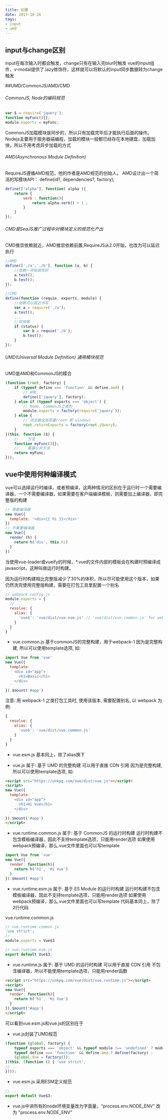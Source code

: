 ```yaml
---
title: 纪要
date: 2017-10-26
tags: 
- input
- umd
---
```


## input与change区别
input在每次输入时都会触发，change只有在输入完blur时触发
vue的input组件，v-modal提供了.lazy修饰符，这样就可以将默认的input同步数据转为change触发

##UMD/CommonJS/AMD/CMD


###### CommonJS, Node的编码规范
``` js
var $ = require('jquery');
function myFunc(){};
module.exports = myFunc;
```
CommonJS加载模块是同步的，所以只有加载完毕后才能执行后面的操作。Nodejs主要用于服务器端编程，加载的模块一般都已经存在本地硬盘，加载加快，所以不用考虑异步加载的方式

###### AMD(Asynchronous Module Definition)
RequireJS遵循AMD规范，他的作者是AMD规范的创始人。
AMD设计出一个简洁的写模块API：
define(id?, dependencies?, factory);
``` js
define(["alpha"], function( alpha ){
    return {
        verb : function(){
            return alpha.verb() + 1 ;
        }
    }
});
```

###### CMD是SeaJS推广过程中对模块定义的规范化产出
CMD推崇依赖就近，AMD推崇依赖前置,RequireJS从2.0开始，也改为可以延迟执行
``` js
//AMD
define(['./a','./b'], function (a, b) {
    //依赖一开始就写好
    a.test();
    b.test();
});
 
//CMD
define(function (requie, exports, module) {
    //依赖可以就近书写
    var a = require('./a');
    a.test();
    ...
    //软依赖
    if (status) {
        var b = requie('./b');
        b.test();
    }
});
```

###### UMD(Universal Module Definition) 通用模块规范
UMD是AMD和CommonJS的糅合
``` js
(function (root, factory) {
	if (typeof define === 'function' && define.amd) {
		// AMD
		define(['jquery'], factory);
	} else if (typeof exports === 'object') {
		// Node, CommonJS之类的
		module.exports = factory(require('jquery'));
	} else {
		// 浏览器全局变量(root 即 window)
		root.returnExports = factory(root.jQuery);
	}
}(this, function ($) {
	//    方法
	function myFunc(){};
	//    暴露公共方法
	return myFunc;
}));
```


## vue中使用何种编译模式
vue可以选择运行时编译，或者预编译，这两种情况的区别在于运行时一个需要编译器，一个不需要编译器，如果需要在客户端编译模板，则需要加上编译器，即完整版的构建
``` js
// 需要编译器
new Vue({
  template: '<div>{{ hi }}</div>'
})
// 不需要编译器
new Vue({
  render (h) {
    return h('div', this.hi)
  }
})
```
当使用vue-loader或vueify的时候，*.vue的文件内部的模板会在构建时预编译成javascript，这种叫做运行时构建。

因为运行时构建相比完整版减少了30%的体积，所以尽可能使用这个版本，如果仍然洗完使用完整版构建，需要在打包工具里配置一个别名

``` js
// webpack.config.js
module.exports = {
  // ...
  resolve: {
    alias: {
      'vue$': 'vue/dist/vue.esm.js' // 'vue/dist/vue.common.js' for webpack 1
    }
  }
}
```


- vue.common.js 
基于commonJS的完整构建，用于webpack-1
因为是完整构建, 所以可以使用template选项, 如:
``` js
import Vue from 'vue'
new Vue({
  template: `
    <div id="app">
      <h1>Basic</h1>
    </div>
  `
}).$mount('#app')
```
注意: 用 webpack-1 之类打包工具时, 使用该版本, 需要配置别名, 以 webpack 为例:
``` js
{
  resolve: {
    alias: {
      'vue$': 'vue/dist/vue.common.js'
    }
  }
}
```

- vue.esm.js 
基本同上，除了alias换下

- vue.js
属于: 基于 UMD 的完整构建
可以用于直接 CDN 引用
因为是完整构建, 所以可以使用template选项, 如:
``` html
<script src="https://unkpg.com/vue/dist/vue.js"></script>
<script>
new Vue({
  template: `
    <div id="app">
      <h1>Hi Vue</h1>
    </div>
  `
}).$mount('#app')
</script>
```


- vue.runtime.common.js
属于: 基于 CommonJS 的运行时构建
运行时构建不包含模板编译器，因此不支持template选项，只能用render选项
如果使用webpack预编译，那么.vue文件里面也可以写template
``` js
import Vue from 'vue'
new Vue({
  render: function(h){
    return h('h1', 'Hi Vue')
  }
}).$mount('#app')
```

- vue.runtime.esm.js
属于: 基于 ES Module 的运行时构建
运行时构建不包含模板编译器，因此不支持template选项，只能用render选项
如果使用webpack预编译，那么.vue文件里面也可以写template
代码基本同上，除了2行代码

vue.runtime.common.js
``` js
// vue.runtime.common.js
'use strict'; 
// ...
module.exports = Vue$3 

// vue.runtime.esm.js
export default Vue$3;
```

- vue.runtime.js
属于: 基于 UMD 的运行时构建
可以用于直接 CDN 引用
不包含编译器，所以不能使用template选项，只能用render函数
``` html
<script src="https://unkpg.com/vue/dist/vue.runtime.js"></script>
<script>
new Vue({
  render: function(h){
    return h('h1', 'Hi Vue')
  }
}).$mount('#app')
</script>
```

可以看到vue.esm.js和vue.js的区别在于
- vue.js封装了UMD规范
``` js
(function (global, factory) {
	typeof exports === 'object' && typeof module !== 'undefined' ? module.exports = factory() :
	typeof define === 'function' && define.amd ? define(factory) :
	(global.Vue = factory());
}(this, (function () { 'use strict';
// ...
})));
```
- vue.esm.js 采用ESM定义规范
``` js
// ...
export default Vue$3;
```

- vue.js中讲所有的node环境变量改为字面量，“process.env.NODE_ENV” 改为 "process.env.NODE_ENV"
